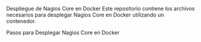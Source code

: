 Despliegue de Nagios Core en Docker
Este repositorio contiene los archivos necesarios para desplegar Nagios Core en Docker utilizando un contenedor.

Pasos para Desplegar Nagios Core en Docker

